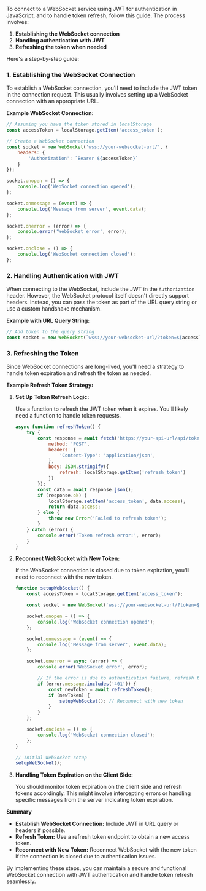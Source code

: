 To connect to a WebSocket service using JWT for authentication in JavaScript, and to handle token refresh, follow this guide. The process involves:

1. **Establishing the WebSocket connection**
2. **Handling authentication with JWT**
3. **Refreshing the token when needed**

Here's a step-by-step guide:

### 1. Establishing the WebSocket Connection

To establish a WebSocket connection, you'll need to include the JWT token in the connection request. This usually involves setting up a WebSocket connection with an appropriate URL.

**Example WebSocket Connection:**

```javascript
// Assuming you have the token stored in localStorage
const accessToken = localStorage.getItem('access_token');

// Create a WebSocket connection
const socket = new WebSocket('wss://your-websocket-url/', {
    headers: {
        'Authorization': `Bearer ${accessToken}`
    }
});

socket.onopen = () => {
    console.log('WebSocket connection opened');
};

socket.onmessage = (event) => {
    console.log('Message from server', event.data);
};

socket.onerror = (error) => {
    console.error('WebSocket error', error);
};

socket.onclose = () => {
    console.log('WebSocket connection closed');
};
```

### 2. Handling Authentication with JWT

When connecting to the WebSocket, include the JWT in the `Authorization` header. However, the WebSocket protocol itself doesn't directly support headers. Instead, you can pass the token as part of the URL query string or use a custom handshake mechanism.

**Example with URL Query String:**

```javascript
// Add token to the query string
const socket = new WebSocket(`wss://your-websocket-url/?token=${accessToken}`);
```

### 3. Refreshing the Token

Since WebSocket connections are long-lived, you'll need a strategy to handle token expiration and refresh the token as needed.

**Example Refresh Token Strategy:**

1. **Set Up Token Refresh Logic:**

   Use a function to refresh the JWT token when it expires. You'll likely need a function to handle token requests.

   ```javascript
   async function refreshToken() {
       try {
           const response = await fetch('https://your-api-url/api/token/refresh/', {
               method: 'POST',
               headers: {
                   'Content-Type': 'application/json',
               },
               body: JSON.stringify({
                   refresh: localStorage.getItem('refresh_token')
               })
           });
           const data = await response.json();
           if (response.ok) {
               localStorage.setItem('access_token', data.access);
               return data.access;
           } else {
               throw new Error('Failed to refresh token');
           }
       } catch (error) {
           console.error('Token refresh error:', error);
       }
   }
   ```

2. **Reconnect WebSocket with New Token:**

   If the WebSocket connection is closed due to token expiration, you'll need to reconnect with the new token.

   ```javascript
   function setupWebSocket() {
       const accessToken = localStorage.getItem('access_token');

       const socket = new WebSocket(`wss://your-websocket-url/?token=${accessToken}`);

       socket.onopen = () => {
           console.log('WebSocket connection opened');
       };

       socket.onmessage = (event) => {
           console.log('Message from server', event.data);
       };

       socket.onerror = async (error) => {
           console.error('WebSocket error', error);

           // If the error is due to authentication failure, refresh the token
           if (error.message.includes('401')) {
               const newToken = await refreshToken();
               if (newToken) {
                   setupWebSocket(); // Reconnect with new token
               }
           }
       };

       socket.onclose = () => {
           console.log('WebSocket connection closed');
       };
   }

   // Initial WebSocket setup
   setupWebSocket();
   ```

3. **Handling Token Expiration on the Client Side:**

   You should monitor token expiration on the client side and refresh tokens accordingly. This might involve intercepting errors or handling specific messages from the server indicating token expiration.

**Summary**

- **Establish WebSocket Connection:** Include JWT in URL query or headers if possible.
- **Refresh Token:** Use a refresh token endpoint to obtain a new access token.
- **Reconnect with New Token:** Reconnect WebSocket with the new token if the connection is closed due to authentication issues.

By implementing these steps, you can maintain a secure and functional WebSocket connection with JWT authentication and handle token refresh seamlessly.